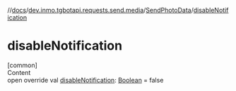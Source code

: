 //[docs](../../../index.md)/[dev.inmo.tgbotapi.requests.send.media](../index.md)/[SendPhotoData](index.md)/[disableNotification](disable-notification.md)



# disableNotification  
[common]  
Content  
open override val [disableNotification](disable-notification.md): [Boolean](https://kotlinlang.org/api/latest/jvm/stdlib/kotlin/-boolean/index.html) = false  



